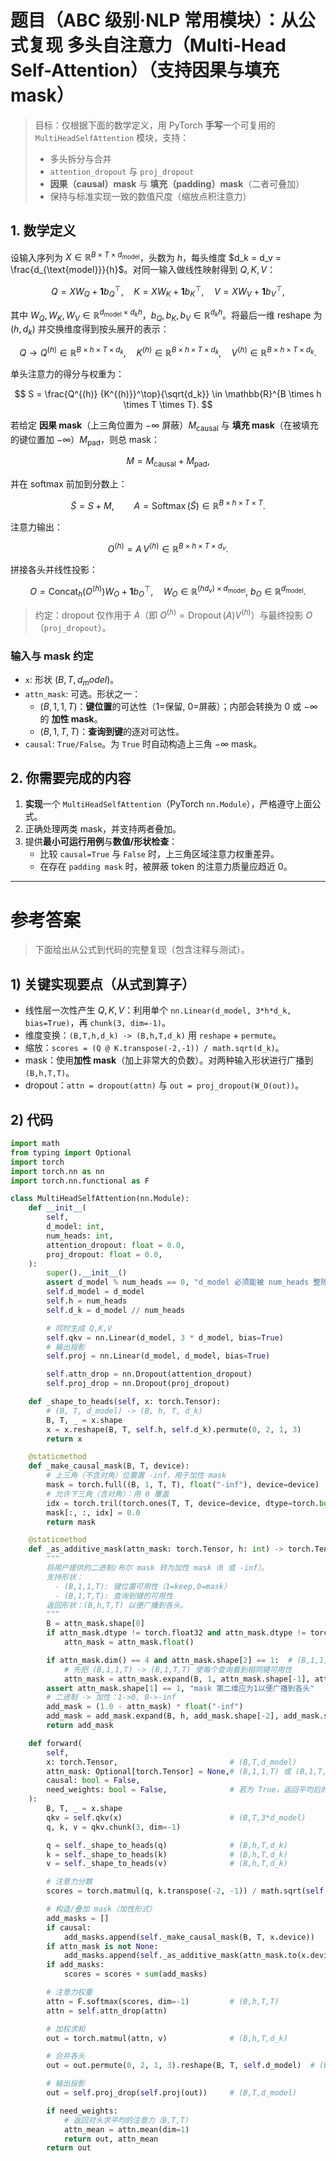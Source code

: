 # 题目（ABC 级别·NLP 常用模块）：从公式复现 **多头自注意力（Multi-Head Self-Attention）**（支持因果与填充 mask）

> 目标：仅根据下面的数学定义，用 PyTorch **手写**一个可复用的 `MultiHeadSelfAttention` 模块，支持：
>
> - 多头拆分与合并
> - `attention_dropout` 与 `proj_dropout`
> - **因果（causal）mask** 与 **填充（padding）mask**（二者可叠加）
> - 保持与标准实现一致的数值尺度（缩放点积注意力）

## 1. 数学定义

设输入序列为 $X \in \mathbb{R}^{B \times T \times d_{\text{model}}}$，头数为 $h$，每头维度 $d_k = d_v = \frac{d_{\text{model}}}{h}$。对同一输入做线性映射得到 $Q,K,V$：

$$
Q = X W_Q + \mathbf{1} b_Q^\top,\quad
K = X W_K + \mathbf{1} b_K^\top,\quad
V = X W_V + \mathbf{1} b_V^\top,
$$

其中 $W_Q,W_K,W_V \in \mathbb{R}^{d_{\text{model}}\times d_k h}$，$b_Q,b_K,b_V \in \mathbb{R}^{d_k h}$。将最后一维 reshape 为 $(h,d_k)$ 并交换维度得到按头展开的表示：

$$
Q \to Q^{(h)} \in \mathbb{R}^{B \times h \times T \times d_k},\quad
K^{(h)} \in \mathbb{R}^{B \times h \times T \times d_k},\quad
V^{(h)} \in \mathbb{R}^{B \times h \times T \times d_k}.
$$

单头注意力的得分与权重为：

$$
S = \frac{Q^{(h)} {K^{(h)}}^\top}{\sqrt{d_k}} \in \mathbb{R}^{B \times h \times T \times T}.
$$

若给定 **因果 mask**（上三角位置为 $-\infty$ 屏蔽）$M_{\text{causal}}$ 与 **填充 mask**（在被填充的键位置加 $-\infty$）$M_{\text{pad}}$，则总 mask：

$$
M = M_{\text{causal}} + M_{\text{pad}},
$$

并在 softmax 前加到分数上：

$$
\tilde{S} = S + M,\qquad
A = \operatorname{Softmax}(\tilde{S}) \in \mathbb{R}^{B \times h \times T \times T}.
$$

注意力输出：

$$
O^{(h)} = A \, V^{(h)} \in \mathbb{R}^{B \times h \times T \times d_v}.
$$

拼接各头并线性投影：

$$
O = \operatorname{Concat}_h(O^{(h)}) W_O + \mathbf{1} b_O^\top,\quad
W_O \in \mathbb{R}^{(h d_v)\times d_{\text{model}}},\ b_O \in \mathbb{R}^{d_{\text{model}}}.
$$

> 约定：dropout 仅作用于 $A$（即 $O^{(h)}= \operatorname{Dropout}(A) V^{(h)}$）与最终投影 $O$（`proj_dropout`）。

### 输入与 mask 约定

- `x`: 形状 $(B,T,d_model)$。
- `attn_mask`: 可选。形状之一：
  - $(B,1,1,T)$：**键位置**的可达性（1=保留, 0=屏蔽）；内部会转换为 $0$ 或 $-\infty$ 的 **加性 mask**。
  - $(B,1,T,T)$：**查询到键**的逐对可达性。
- `causal`: `True/False`。为 `True` 时自动构造上三角 $-\infty$ mask。

## 2. 你需要完成的内容

1. **实现**一个 `MultiHeadSelfAttention`（PyTorch `nn.Module`），严格遵守上面公式。
2. 正确处理两类 mask，并支持两者叠加。
3. 提供**最小可运行用例**与**数值/形状检查**：
   - 比较 `causal=True` 与 `False` 时，上三角区域注意力权重差异。
   - 在存在 `padding mask` 时，被屏蔽 token 的注意力质量应趋近 $0$。

---

# 参考答案

> 下面给出从公式到代码的完整复现（包含注释与测试）。

## 1) 关键实现要点（从式到算子）

- 线性层一次性产生 $Q,K,V$：利用单个 `nn.Linear(d_model, 3*h*d_k, bias=True)`，再 `chunk(3, dim=-1)`。
- 维度变换：`(B,T,h,d_k) -> (B,h,T,d_k)` 用 `reshape` + `permute`。
- 缩放：`scores = (Q @ K.transpose(-2,-1)) / math.sqrt(d_k)`。
- mask：使用**加性 mask**（加上非常大的负数）。对两种输入形状进行广播到 `(B,h,T,T)`。
- dropout：`attn = dropout(attn)` 与 `out = proj_dropout(W_O(out))`。

## 2) 代码

```python
import math
from typing import Optional
import torch
import torch.nn as nn
import torch.nn.functional as F

class MultiHeadSelfAttention(nn.Module):
    def __init__(
        self,
        d_model: int,
        num_heads: int,
        attention_dropout: float = 0.0,
        proj_dropout: float = 0.0,
    ):
        super().__init__()
        assert d_model % num_heads == 0, "d_model 必须能被 num_heads 整除"
        self.d_model = d_model
        self.h = num_heads
        self.d_k = d_model // num_heads

        # 同时生成 Q,K,V
        self.qkv = nn.Linear(d_model, 3 * d_model, bias=True)
        # 输出投影
        self.proj = nn.Linear(d_model, d_model, bias=True)

        self.attn_drop = nn.Dropout(attention_dropout)
        self.proj_drop = nn.Dropout(proj_dropout)

    def _shape_to_heads(self, x: torch.Tensor):
        # (B, T, d_model) -> (B, h, T, d_k)
        B, T, _ = x.shape
        x = x.reshape(B, T, self.h, self.d_k).permute(0, 2, 1, 3)
        return x

    @staticmethod
    def _make_causal_mask(B, T, device):
        # 上三角（不含对角）位置置 -inf，用于加性 mask
        mask = torch.full((B, 1, T, T), float("-inf"), device=device)
        # 允许下三角（含对角）：用 0 覆盖
        idx = torch.tril(torch.ones(T, T, device=device, dtype=torch.bool))
        mask[:, :, idx] = 0.0
        return mask

    @staticmethod
    def _as_additive_mask(attn_mask: torch.Tensor, h: int) -> torch.Tensor:
        """
        将用户提供的二进制/布尔 mask 转为加性 mask（0 或 -inf）。
        支持形状：
          - (B,1,1,T): 键位置可用性（1=keep,0=mask）
          - (B,1,T,T): 查询到键的可用性
        返回形状：(B,h,T,T) 以便广播到各头。
        """
        B = attn_mask.shape[0]
        if attn_mask.dtype != torch.float32 and attn_mask.dtype != torch.float64:
            attn_mask = attn_mask.float()

        if attn_mask.dim() == 4 and attn_mask.shape[2] == 1:  # (B,1,1,T)
            # 先把 (B,1,1,T) -> (B,1,T,T) 使每个查询看到相同键可用性
            attn_mask = attn_mask.expand(B, 1, attn_mask.shape[-1], attn_mask.shape[-1])
        assert attn_mask.shape[1] == 1, "mask 第二维应为1以便广播到各头"
        # 二进制 -> 加性：1->0, 0->-inf
        add_mask = (1.0 - attn_mask) * float("-inf")
        add_mask = add_mask.expand(B, h, add_mask.shape[-2], add_mask.shape[-1])
        return add_mask

    def forward(
        self,
        x: torch.Tensor,                         # (B,T,d_model)
        attn_mask: Optional[torch.Tensor] = None,# (B,1,1,T) 或 (B,1,T,T)
        causal: bool = False,
        need_weights: bool = False,              # 若为 True，返回平均后的注意力权重
    ):
        B, T, _ = x.shape
        qkv = self.qkv(x)                        # (B,T,3*d_model)
        q, k, v = qkv.chunk(3, dim=-1)

        q = self._shape_to_heads(q)              # (B,h,T,d_k)
        k = self._shape_to_heads(k)              # (B,h,T,d_k)
        v = self._shape_to_heads(v)              # (B,h,T,d_k)

        # 注意力分数
        scores = torch.matmul(q, k.transpose(-2, -1)) / math.sqrt(self.d_k)  # (B,h,T,T)

        # 构造/叠加 mask（加性形式）
        add_masks = []
        if causal:
            add_masks.append(self._make_causal_mask(B, T, x.device))
        if attn_mask is not None:
            add_masks.append(self._as_additive_mask(attn_mask.to(x.device), self.h))
        if add_masks:
            scores = scores + sum(add_masks)

        # 注意力权重
        attn = F.softmax(scores, dim=-1)         # (B,h,T,T)
        attn = self.attn_drop(attn)

        # 加权求和
        out = torch.matmul(attn, v)              # (B,h,T,d_k)

        # 合并各头
        out = out.permute(0, 2, 1, 3).reshape(B, T, self.d_model)  # (B,T,d_model)

        # 输出投影
        out = self.proj_drop(self.proj(out))     # (B,T,d_model)

        if need_weights:
            # 返回对头求平均的注意力（B,T,T）
            attn_mean = attn.mean(dim=1)
            return out, attn_mean
        return out
```
